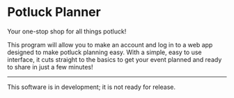 # Potluck Planner

Your one-stop shop for all things potluck!

This program will allow you to make an account and log in to a web app designed to make potluck planning easy. With a simple, easy to use interface, it cuts straight to the basics to get your event planned and ready to share in just a few minutes!

---

This software is in development; it is not ready for release.
